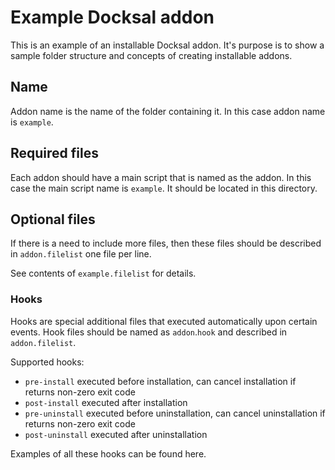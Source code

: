 # Example Docksal addon

This is an example of an installable Docksal addon. It's purpose is to show a sample folder structure and concepts of creating installable addons.

## Name

Addon name is the name of the folder containing it. In this case addon name is `example`.

## Required files

Each addon should have a main script that is named as the addon. In this case the main script name is `example`. It should be located in this directory.

## Optional files

If there is a need to include more files, then these files should be described in `addon.filelist` one file per line. 

See contents of `example.filelist` for details.

### Hooks

Hooks are special additional files that executed automatically upon certain events. Hook files should be named as `addon`.`hook` and described in `addon.filelist`.

Supported hooks:

- `pre-install` executed before installation, can cancel installation if returns non-zero exit code
- `post-install` executed after installation
- `pre-uninstall` executed before uninstallation, can cancel uninstallation if returns non-zero exit code
- `post-uninstall` executed after uninstallation

Examples of all these hooks can be found here.
